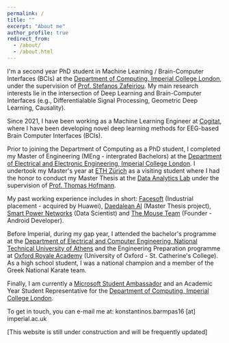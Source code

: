 ```yaml
---
permalink: /
title: ""
excerpt: "About me"
author_profile: true
redirect_from: 
  - /about/
  - /about.html
---
```


I'm a second year PhD student in Machine Learning / Brain-Computer Interfaces (BCIs) at the [Department of Computing, Imperial College London](https://www.imperial.ac.uk/computing), under the supervision of [Prof. Stefanos Zafeiriou](https://wp.doc.ic.ac.uk/szafeiri/). My main research interests lie in the intersection of Deep Learning and Brain-Computer Interfaces (e.g., Differentialable Signal Processing, Geometric Deep Learning, Causality).  

Since 2021, I have been working as a Machine Learning Engineer at [Cogitat](https://cogitat.io), where I have been developing novel deep learning methods for EEG-based Brain Computer Interfaces (BCIs).

Prior to joining the Department of Computing as a PhD student, I completed my Master of Engineering (MEng - intergrated Bachelors) at the [Department of Electrical and Electronic Engineering, Imperial College London](https://www.imperial.ac.uk/electrical-engineering/). I undertook my Master's year at [ETH Zürich](https://www.ethz.ch/de.html) as a visiting student where I had the honor to conduct my Master Thesis at the [Data Analytics Lab](http://www.da.inf.ethz.ch) under the supervision of [Prof. Thomas Hofmann](https://inf.ethz.ch/people/person-detail.hofmann.html). 

My past working experience includes in short: [Facesoft](http://facesoft.io) (Industrial placement - acquired by Huawei), [Daedalean AI](https://daedalean.ai) (Master Thesis project), [Smart Power Networks](https://smpnetworks.com) (Data Scientist) and [The Mouse Team](https://themouseteam.github.io) (Founder - Android Developer).

Before Imperial, during my gap year, I attended the bachelor's programme at the [Department of Electrical and Computer Engineering, National Technical University of Athens](https://www.ece.ntua.gr/gr) and the Engineering Preparation programme at [Oxford Royale Academy](https://www.oxford-royale.com) (University of Oxford - St. Catherine's College). As a high school student, I was a national champion and a member of the Greek National Karate team.

Finally, I am currently a [Microsoft Student Ambassador](https://studentambassadors.microsoft.com/en-US/profile/106866) and an Academic Year Student Representative for the [Department of Computing, Imperial College London](https://www.imperial.ac.uk/computing).

To get in touch, you can e-mail me at: konstantinos.barmpas16 [at] imperial.ac.uk

[This website is still under construction and will be frequently updated]
